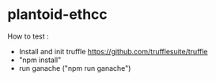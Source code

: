 # plantoid-ethcc

How to test :
- Install and init truffle https://github.com/trufflesuite/truffle
- "npm install"
- run ganache ("npm run ganache")

